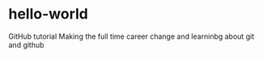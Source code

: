 # hello-world
GitHub tutorial 
Making the full time career change and learninbg about git and github
